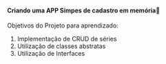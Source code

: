#### Criando uma APP Simpes de cadastro em memória:movie_camera:

Objetivos do Projeto para aprendizado: 

1. Implementação de CRUD de séries
2. Utilização de classes abstratas
3. Utilização de Interfaces